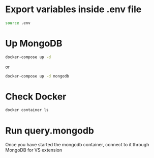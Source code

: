 # Export variables inside .env file

```sh
source .env
```

# Up MongoDB

```sh
docker-compose up -d
```

or 

```sh
docker-compose up -d mongodb
```

# Check Docker

```sh
docker container ls
```

# Run query.mongodb

Once you have started the mongodb container, connect to it through MongoDB for VS extension
